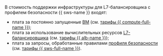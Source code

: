 В стоимость поддержки инфраструктуры для L7-балансировщика с профилем безопасности {{ sws-name }} входят:
* плата за постоянно запущенные [ВМ](../../../compute/concepts/vm.md) (см. [тарифы {{ compute-full-name }}](../../../compute/pricing.md));
* плата за использование вычислительных ресурсов [L7-балансировщика](../../../application-load-balancer/concepts/index.md) (см. [тарифы {{ alb-name }}](../../../application-load-balancer/pricing.md));
* плата за запросы, обработанные правилами [профиля безопасности](../../../smartwebsecurity/concepts/profiles.md) (см. [тарифы {{ sws-full-name }}](../../../smartwebsecurity/pricing.md)).